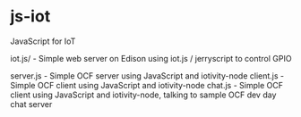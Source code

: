 # js-iot
JavaScript for IoT

iot.js/ - Simple web server on Edison using iot.js / jerryscript to control GPIO

server.js - Simple OCF server using JavaScript and iotivity-node
client.js - Simple OCF client using JavaScript and iotivity-node
chat.js - Simple OCF client using JavaScript and iotivity-node, talking to sample OCF dev day chat server
